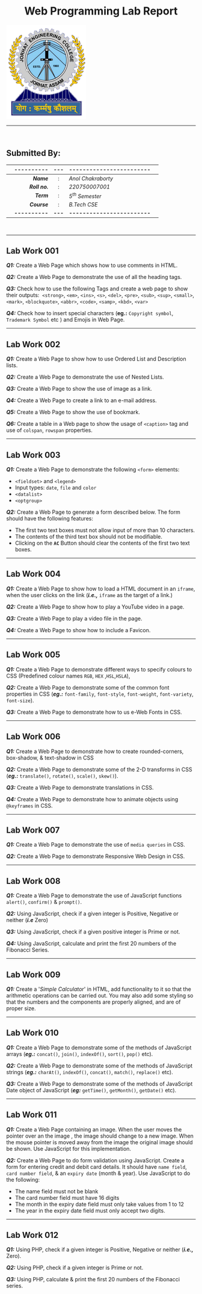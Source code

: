 # <center>Web Programming Lab Report</center>

[![College Logo](https://github.com/AnolChakraborty/Web-Programming-Basics/blob/main/assets/college%20logo.png?raw=true)](https://jecassam.ac.in/)

<hr/>
<br>

## Submitted By:

||----------|---|------------------------||
|--|--:|:--:|:--|--|
||***Name***|:|*Anol Chakraborty*|
||***Roll no.***|:|*220750007001*|
||***Term***|:|*5<sup>th</sup> Semester*|
||***Course***|:|*B.Tech CSE*|
||**----------**|**---**|**------------------------**|

<br>
<hr/>
<div style="break-after:page"></div>

## Lab Work 001

***Q1:*** Create a Web Page which shows how to use comments in HTML.

***Q2:*** Create a Web Page to demonstrate the use of all the heading tags.

***Q3:*** Check how to use the following Tags and create a web page to show their outputs:&nbsp;&nbsp;`<strong>`, `<em>`, `<ins>`, `<s>`, `<del>`, `<pre>`, `<sub>`, `<sup>`, `<small>`, `<mark>`, `<blockquote>`, `<abbr>`, `<code>`, `<samp>`, `<kbd>`, `<var>`

***Q4:*** Check how to insert special characters (**eg.:** `Copyright symbol`, `Trademark Symbol` etc ) and Emojis in Web Page. 

<hr/>

## Lab Work 002
***Q1:*** Create a Web Page to show how to use Ordered List and Description lists.

***Q2:*** Create a Web Page to demonstrate the use of Nested Lists.

***Q3:*** Create a Web Page to show the use of image as a link.

***Q4:*** Create a Web Page to create a link to an e-mail address.

***Q5:*** Create a Web Page to show the use of bookmark.

***Q6:*** Create a table in a Web page to show the usage of `<caption>` tag and use of `colspan`, `rowspan` properties.

<hr/>

## Lab Work 003

***Q1:*** Create a Web Page to demonstrate the following `<form>` elements:
- `<fieldset>` and `<legend>`
- Input types: `date`, `file` and `color`
- `<datalist>`
- `<optgroup>`
	
***Q2:*** Create a Web Page to generate a form described below. The form should have the following features:
- The first two text boxes must not allow input of more than 10 characters.
- The contents of the third text box should not be modifiable. 
- Clicking on the **`AC`** Button should clear the contents of the first two text boxes.

<hr/>

## Lab Work 004

***Q1:*** Create a Web Page to show how to load a HTML document in an `iframe`, when the user clicks on the link (***i.e.,*** `iframe`  as the target of a link.)

***Q2:*** Create a Web Page to show how to play a YouTube video in a page.

***Q3:*** Create a Web Page to play a video file in the page.

***Q4:*** Create a Web Page to show how to include a Favicon.

<hr/>

## Lab Work 005

***Q1:*** Create a Web Page to demonstrate different ways to specify colours to CSS (Predefined colour names `RGB`, `HEX` ,`HSL`,`HSLA`),

***Q2:*** Create a Web Page to demonstrate some of the common font properties in CSS (***eg.:*** `font-family`, `font-style`, `font-weight`, `font-variety`, `font-size`).

***Q3:*** Create a Web Page to demonstrate how to us e-Web Fonts in CSS.

<hr/>

## Lab Work 006

***Q1:*** Create a Web Page to demonstrate how to create rounded-corners, box-shadow, & text-shadow in CSS

***Q2:*** Create a Web Page to demonstrate some of the 2-D transforms in CSS (***eg.:*** `translate()`, `rotate()`, `scale()`,  `skew()`).

***Q3:*** Create a Web Page to demonstrate translations in CSS.

***Q4:*** Create a Web Page to demonstrate how to animate objects using `@keyframes` in CSS.

<hr/>

## Lab Work 007

***Q1:*** Create a Web Page to demonstrate the use of `media queries` in CSS.

***Q2:*** Create a Web Page to demonstrate Responsive Web Design in CSS.

<hr/>

## Lab Work 008

***Q1:*** Create a Web Page to demonstrate the use of JavaScript functions `alert()`, `confirm()` & `prompt()`.

***Q2:*** Using JavaScript, check if a given integer is Positive, Negative or neither (***i.e*** Zero)

***Q3:*** Using JavaScript, check if a given positive integer is Prime or not.

***Q4:*** Using JavaScript, calculate and print the first 20 numbers of the Fibonacci Series.

<hr/>

## Lab Work 009

***Q1:*** Create a '*Simple Calculator*' in HTML, add functionality to it so that the arithmetic operations can be carried out. You may also add some styling so that the numbers and the components are properly aligned, and are of proper size.

<hr/>

## Lab Work 010

***Q1:*** Create a Web Page to demonstrate some of the methods of JavaScript arrays (***eg.:*** `concat()`, `join()`, `indexOf()`, `sort()`, `pop()` etc).

***Q2:*** Create a Web Page to demonstrate some of the methods of JavaScript strings (***eg.:*** `charAt()`, `indexOf()`, `concat()`, `match()`, `replace()` etc).

***Q3:*** Create a Web Page to demonstrate some of the methods of JavaScript Date object of JavaScript (***eg:*** `getTime()`, `getMonth()`, `getDate()` etc).

<hr/>

## Lab Work 011

***Q1:*** Create a Web Page containing an image. When the user moves the pointer over an the image , the image should change to a new image. When the mouse pointer is moved away from the image the original image should be shown. Use JavaScript for this implementation.

***Q2:*** Create a Web Page to do form validation using JavaScript. Create a form for entering credit and debit card details. It should have `name field`, `card number field`, & an `expiry date` (month & year).
Use JavaScript to do the following:
- The name field must not be blank
- The card number field must have 16 digits
- The month in the expiry date field must only take values from 1 to 12
- The year in the expiry date field must only accept two digits.

<hr/>

## Lab Work 012

***Q1:*** Using PHP, check if a given integer is Positive, Negative or neither (***i.e.,*** Zero).

***Q2:*** Using PHP, check if a given integer is Prime or not.

***Q3:*** Using PHP, calculate & print the first 20 numbers of the Fibonacci series.
